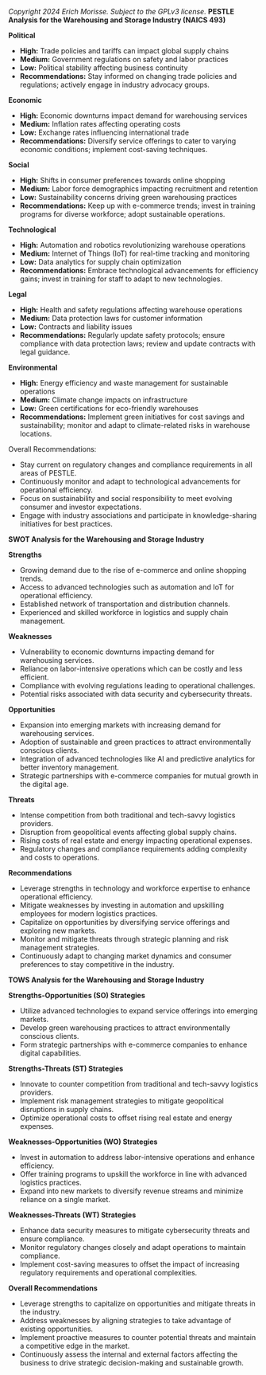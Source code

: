 *Copyright 2024 Erich Morisse.  Subject to the GPLv3 license.*
**PESTLE Analysis for the Warehousing and Storage Industry (NAICS 493)**

**Political**
- **High:** Trade policies and tariffs can impact global supply chains
- **Medium:** Government regulations on safety and labor practices
- **Low:** Political stability affecting business continuity
- **Recommendations:** Stay informed on changing trade policies and regulations; actively engage in industry advocacy groups.

**Economic**
- **High:** Economic downturns impact demand for warehousing services
- **Medium:** Inflation rates affecting operating costs
- **Low:** Exchange rates influencing international trade
- **Recommendations:** Diversify service offerings to cater to varying economic conditions; implement cost-saving techniques.

**Social**
- **High:** Shifts in consumer preferences towards online shopping
- **Medium:** Labor force demographics impacting recruitment and retention
- **Low:** Sustainability concerns driving green warehousing practices
- **Recommendations:** Keep up with e-commerce trends; invest in training programs for diverse workforce; adopt sustainable operations.

**Technological**
- **High:** Automation and robotics revolutionizing warehouse operations
- **Medium:** Internet of Things (IoT) for real-time tracking and monitoring
- **Low:** Data analytics for supply chain optimization
- **Recommendations:** Embrace technological advancements for efficiency gains; invest in training for staff to adapt to new technologies.

**Legal**
- **High:** Health and safety regulations affecting warehouse operations
- **Medium:** Data protection laws for customer information
- **Low:** Contracts and liability issues
- **Recommendations:** Regularly update safety protocols; ensure compliance with data protection laws; review and update contracts with legal guidance.

**Environmental**
- **High:** Energy efficiency and waste management for sustainable operations
- **Medium:** Climate change impacts on infrastructure
- **Low:** Green certifications for eco-friendly warehouses
- **Recommendations:** Implement green initiatives for cost savings and sustainability; monitor and adapt to climate-related risks in warehouse locations.

Overall Recommendations:
- Stay current on regulatory changes and compliance requirements in all areas of PESTLE.
- Continuously monitor and adapt to technological advancements for operational efficiency.
- Focus on sustainability and social responsibility to meet evolving consumer and investor expectations.
- Engage with industry associations and participate in knowledge-sharing initiatives for best practices.

**SWOT Analysis for the Warehousing and Storage Industry**


**Strengths**
- Growing demand due to the rise of e-commerce and online shopping trends.
- Access to advanced technologies such as automation and IoT for operational efficiency.
- Established network of transportation and distribution channels.
- Experienced and skilled workforce in logistics and supply chain management.

**Weaknesses**
- Vulnerability to economic downturns impacting demand for warehousing services.
- Reliance on labor-intensive operations which can be costly and less efficient.
- Compliance with evolving regulations leading to operational challenges.
- Potential risks associated with data security and cybersecurity threats.

**Opportunities**
- Expansion into emerging markets with increasing demand for warehousing services.
- Adoption of sustainable and green practices to attract environmentally conscious clients.
- Integration of advanced technologies like AI and predictive analytics for better inventory management.
- Strategic partnerships with e-commerce companies for mutual growth in the digital age.

**Threats**
- Intense competition from both traditional and tech-savvy logistics providers.
- Disruption from geopolitical events affecting global supply chains.
- Rising costs of real estate and energy impacting operational expenses.
- Regulatory changes and compliance requirements adding complexity and costs to operations.

**Recommendations**
- Leverage strengths in technology and workforce expertise to enhance operational efficiency.
- Mitigate weaknesses by investing in automation and upskilling employees for modern logistics practices.
- Capitalize on opportunities by diversifying service offerings and exploring new markets.
- Monitor and mitigate threats through strategic planning and risk management strategies.
- Continuously adapt to changing market dynamics and consumer preferences to stay competitive in the industry.

**TOWS Analysis for the Warehousing and Storage Industry**

**Strengths-Opportunities (SO) Strategies** 
- Utilize advanced technologies to expand service offerings into emerging markets.
- Develop green warehousing practices to attract environmentally conscious clients.
- Form strategic partnerships with e-commerce companies to enhance digital capabilities.

**Strengths-Threats (ST) Strategies**
- Innovate to counter competition from traditional and tech-savvy logistics providers.
- Implement risk management strategies to mitigate geopolitical disruptions in supply chains.
- Optimize operational costs to offset rising real estate and energy expenses.

**Weaknesses-Opportunities (WO) Strategies**
- Invest in automation to address labor-intensive operations and enhance efficiency.
- Offer training programs to upskill the workforce in line with advanced logistics practices.
- Expand into new markets to diversify revenue streams and minimize reliance on a single market.

**Weaknesses-Threats (WT) Strategies**
- Enhance data security measures to mitigate cybersecurity threats and ensure compliance.
- Monitor regulatory changes closely and adapt operations to maintain compliance.
- Implement cost-saving measures to offset the impact of increasing regulatory requirements and operational complexities.

**Overall Recommendations**
- Leverage strengths to capitalize on opportunities and mitigate threats in the industry.
- Address weaknesses by aligning strategies to take advantage of existing opportunities.
- Implement proactive measures to counter potential threats and maintain a competitive edge in the market.
- Continuously assess the internal and external factors affecting the business to drive strategic decision-making and sustainable growth.

